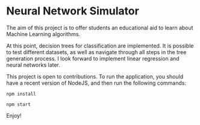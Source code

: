 # Neural Network Simulator

The aim of this project is to offer students an educational aid to learn about Machine Learning algorithms.

At this point, decision trees for classification are implemented. It is possible to test different datasets, as well as navigate through all steps in the tree generation process. I look forward to implement linear regression and neural networks later.

This project is open to contributions. To run the application, you should have a recent version of NodeJS, and then run the following commands:

```npm install```

```npm start```

Enjoy!